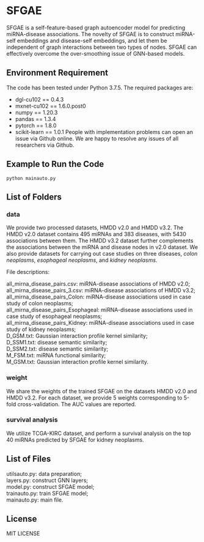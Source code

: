 # SFGAE

SFGAE is a self-feature-based graph autoencoder model for predicting miRNA-disease associations. The novelty of SFGAE is to construct miRNA-self embeddings and disease-self embeddings, and let them be independent of graph interactions between two types of nodes. SFGAE can effectively overcome the over-smoothing issue of GNN-based models. 

## Environment Requirement
The code has been tested under Python 3.7.5. The required packages are:
- dgl-cu102 == 0.4.3
- mxnet-cu102 == 1.6.0.post0
- numpy == 1.20.3
- pandas == 1.3.4
- pytorch == 1.8.0
- scikit-learn == 1.0.1
People with implementation problems can open an issue via Github online. We are happy to resolve any issues of all researchers via Github. 

## Example to Run the Code

```python mainauto.py```


## List of Folders
### data
We provide two processed datasets, HMDD v2.0 and HMDD v3.2. 
The HMDD v2.0 dataset contains 495 miRNAs and 383 diseases, with 5430 associations between them.
The HMDD v3.2 dataset further complements the associations between the miRNA and disease nodes in v2.0 dataset. 
We also provide datasets for carrying out case studies on three diseases, *colon neoplasms*, *esophageal neoplasms*, and *kidney neoplasms*.

File descriptions:

all_mirna_disease_pairs.csv: miRNA-disease associations of HMDD v2.0; \
all_mirna_disease_pairs_3.csv: miRNA-disease associations of HMDD v3.2; \
all_mirna_disease_pairs_Colon: miRNA-disease associations used in case study of colon neoplasms;\
all_mirna_disease_pairs_Esophageal: miRNA-disease associations used in case study of esophageal neoplasms;\
all_mirna_disease_pairs_Kidney: miRNA-disease associations used in case study of kidney neoplasms;\
D_GSM.txt: Gaussian interaction profile kernel similarity;\
D_SSM1.txt: disease semantic similarity;\
D_SSM2.txt: disease semantic similarity;\
M_FSM.txt: miRNA functional similarity;\
M_GSM.txt: Gaussian interaction profile kernel similarity.


### weight
We share the weights of the trained SFGAE on the datasets HMDD v2.0 and HMDD v3.2. For each dataset, we provide 5 weights corresponding to 5-fold cross-validation. The AUC values are reported.

### survival analysis
We utilize TCGA-KIRC dataset, and perform a survival analysis on the top 40 miRNAs predicted by SFGAE for kidney neoplasms. 

## List of Files
utilsauto.py: data preparation;\
layers.py: construct GNN layers;\
model.py: construct SFGAE model;\
trainauto.py: train SFGAE model;\
mainauto.py: main file.

## License
MIT LICENSE
